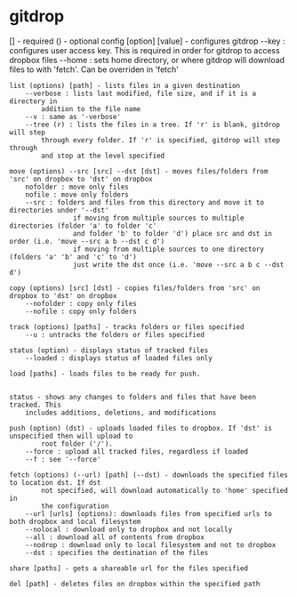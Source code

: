 # gitdrop
[] - required
    () - optional
    config [option] [value] - configures gitdrop
        --key : configures user access key. This is required in order for gitdrop
            to access dropbox files
        --home : sets home directory, or where gitdrop will download files to with
            'fetch'. Can be overriden in 'fetch'

    list (options) [path] - lists files in a given destination
        --verbose : lists last modified, file size, and if it is a directory in
            addition to the file name
        --v : same as '-verbose'
        --tree (r) : lists the files in a tree. If 'r' is blank, gitdrop will step
            through every folder. If 'r' is specified, gitdrop will step through
            and stop at the level specified

    move (options) --src [src] --dst [dst] - moves files/folders from 'src' on dropbox to 'dst' on dropbox
        nofolder : move only files
        nofile : move only folders
        --src : folders and files from this directory and move it to directories under '--dst'
                    if moving from multiple sources to multiple directories (folder 'a' to folder 'c'
                    and folder 'b' to folder 'd') place src and dst in order (i.e. 'move --src a b --dst c d')
                    if moving from multiple sources to one directory (folders 'a' 'b' and 'c' to 'd')
                    just write the dst once (i.e. 'move --src a b c --dst d')

    copy (options) [src] [dst] - copies files/folders from 'src' on dropbox to 'dst' on dropbox
        --nofolder : copy only files
        --nofile : copy only folders

    track (options) [paths] - tracks folders or files specified
        --u : untracks the folders or files specified

    status (option) - displays status of tracked files
        --loaded : displays status of loaded files only

    load [paths] - loads files to be ready for push.


    status - shows any changes to folders and files that have been tracked. This
        includes additions, deletions, and modifications

    push (option) (dst) - uploads loaded files to dropbox. If 'dst' is unspecified then will upload to
            root folder ('/').
        --force : upload all tracked files, regardless if loaded
        --f : see '--force'

    fetch (options) (--url) [path] (--dst) - downloads the specified files to location dst. If dst
            not specified, will download automatically to 'home' specified in
            the configuration
        --url [urls] (options): downloads files from specified urls to both dropbox and local filesystem
        --nolocal : download only to dropbox and not locally
        --all : download all of contents from dropbox
        --nodrop : download only to local filesystem and not to dropbox
        --dst : specifies the destination of the files

    share [paths] - gets a shareable url for the files specified

    del [path] - deletes files on dropbox within the specified path
